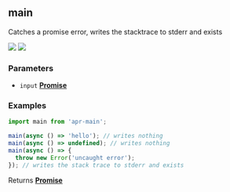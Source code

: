 <!-- Generated by documentation.js. Update this documentation by updating the source code. -->

## main

<a id="main"></a>
Catches a promise error, writes the stacktrace to stderr and exists

[![][2]][1] [![][3]][1]

### Parameters

- `input` **[Promise][4]**

### Examples

```javascript
import main from 'apr-main';

main(async () => 'hello'); // writes nothing
main(async () => undefined); // writes nothing
main(async () => {
  throw new Error('uncaught error');
}); // writes the stack trace to stderr and exists
```

Returns **[Promise][4]**

[1]: https://www.npmjs.com/package/apr-main
[2]: https://img.shields.io/npm/v/apr-main.svg?style=flat-square
[3]: https://img.shields.io/npm/l/apr-main.svg?style=flat-square
[4]: https://developer.mozilla.org/docs/Web/JavaScript/Reference/Global_Objects/Promise
